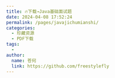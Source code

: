 ```yaml
---
title: 🔥下载→Java基础面试题
date: 2024-04-08 17:52:24
permalink: /pages/javajichumianshi/
categories:
  - 珍藏资源
  - PDF下载
tags:
  - 
author: 
  name: 苍何
  link: https://github.com/freestylefly
---
```

